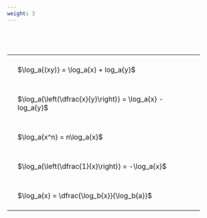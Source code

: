 ```yaml
---
weight: 3
---
```


#  
<br>
<style type="text/css">
#T_1341f th.col_heading {
  text-align: left;
  font-size: 1em;
}
#T_1341f td {
  text-align: left;
  font-size: 1em;
  padding: 1.5em;
}
#T_1341f_row0_col0, #T_1341f_row1_col0, #T_1341f_row2_col0, #T_1341f_row3_col0, #T_1341f_row4_col0 {
  width: 400px;
  white-space: pre-wrap;
}
</style>
<table id="T_1341f">
  <thead>
  </thead>
  <tbody>
    <tr>
      <td id="T_1341f_row0_col0" class="data row0 col0" >$\log_a{(xy)} = \log_a{x} + log_a{y}$</td>
    </tr>
    <tr>
      <td id="T_1341f_row1_col0" class="data row1 col0" >$\log_a{\left(\dfrac{x}{y}\right)} = \log_a{x} - log_a{y}$</td>
    </tr>
    <tr>
      <td id="T_1341f_row2_col0" class="data row2 col0" >$\log_a{x^n} = n\log_a{x}$</td>
    </tr>
    <tr>
      <td id="T_1341f_row3_col0" class="data row3 col0" >$\log_a{\left(\dfrac{1}{x}\right)} = -\log_a{x}$</td>
    </tr>
    <tr>
      <td id="T_1341f_row4_col0" class="data row4 col0" >$\log_a{x} = \dfrac{\log_b{x}}{\log_b{a}}$</td>
    </tr>
  </tbody>
</table>
